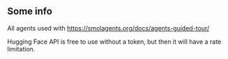 ## Some info

All agents used with https://smolagents.org/docs/agents-guided-tour/

Hugging Face API is free to use without a token, but then it will have a rate limitation.